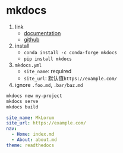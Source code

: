 # mkdocs

1. link
   * [documentation](https://www.mkdocs.org/)
   * [github](https://github.com/mkdocs/mkdocs/)
2. install
   * `conda install -c conda-forge mkdocs`
   * `pip install mkdocs`
3. `mkdocs.yml`
   * `site_name`: required
   * `site_url`: 默认值`https://example.com/`
4. ignore `.foo.md`, `.bar/baz.md`

```bash
mkdocs new my-project
mkdocs serve
mkdocs build
```

```yaml
site_name: MkLorum
site_url: https://example.com/
nav:
  - Home: index.md
  - About: about.md
theme: readthedocs
```
